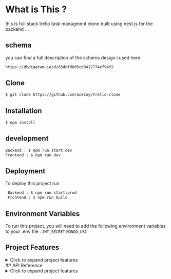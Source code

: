 
# What is This ? 
this is full stack trello task managment clone built using nest js for the backend ...


## schema
you can find a full description of the schema design i used here 
```bash 
https://dbdiagram.io/d/65ddfd8d5cd0412774ef94f2
```
## Clone
```bash
$ git clone https://github.com/aceiny/Trello-clone
```
## Installation
```bash
$ npm install
```
## development
```bash
Backend : $ npm run start:dev
Frontend : $ npm run dev
```
## Deployment

To deploy this project run

```bash
 Backend : $ npm run start:prod
 Frontend : $ npm run build
```


## Environment Variables

To run this project, you will need to add the following environment variables to your .env file : 
`JWT_SECRET`
`MONGO_URI`

## Project Features
<details>
<summary>Click to expand project features</summary>

**User Authentication :**
- Allow users to sign up, log in, and log out. Use authentication to secure user-specific data and actions.
- Allow users to update account informations

**Boards:**
- Create boards.
- View all boards a user has access to.
- Update board details (name, description, etc.).
- Delete boards (with appropriate permissions).

**Lists:**
- Create lists within a board.
- Reorder lists within a board.
- Update list details (name, color, etc.).
- Delete lists (with appropriate permissions).

**Cards:**
- Create cards within a list.
- Drag and drop cards between lists.
- Update card details (name, description, due date, etc.).
- Assign users to cards.
- Add labels to cards.
- Add attachments to cards.
- Add comments to cards.
- Delete cards (with appropriate permissions).

**Real-time Updates**: Use WebSockets or a similar technology to provide real-time updates when changes are made to boards, lists, or cards.

**Collaboration:**
- Allow multiple users to collaborate on the same board.
- Implement permissions to control who can view, edit, and delete boards, lists, and cards.

**Search**: Implement a search functionality to quickly find boards, lists, or cards based on keywords.

**Notifications:**
- Notify users of important events (e.g., when they are added to a board, when a card is assigned to them, etc.).
- Allow users to manage their notification settings.

**Archiving**: Allow users to archive boards, lists, or cards to keep their workspace organized.

**Activity Log**: Keep a log of all actions performed on boards, lists, and cards, allowing users to track changes and revert if needed.

**Mobile Responsiveness**: Ensure the application is responsive and usable on mobile devices.

**Data Backup**: Implement regular backups to prevent data loss.

**Performance Optimization**: Optimize the application for performance, especially for operations involving large numbers of boards, lists, or cards.
</details>
## API Reference
<details> 
<summary>Click to expand project features</summary>
#### Signup new user
```http
POST /auth/signup
```
| Parameter | Type     |
| :-------- | :------- |
| `Username` | `string` |
| `Passsword` | `string` |

#### Login user
```http
GET /auth/login
```
| Parameter | Type     |
| :-------- | :------- |
| `Username` | `string` |
| `Passsword` | `string` |

#### Get all user boards
```http
GET /board  'require auth'
```
| Parameter | Type     |
| :-------- | :------- |
| `` | `` |

#### Get Board by ID
```http
  GET /board/:id  'require auth'
```
| Parameter | Type     |
| :-------- | :------- |
| `id` | `string` |

#### Create Board
```http
POST /board  'require auth'
```
| Parameter | Type     |
| :-------- | :------- |
| `board` | `BoardDto` |

#### Update Board
```http
PUT /board/:id  'require auth'
```
| Parameter | Type     |
| :-------- | :------- |
| `id` | `string` |
| `board` | `Board` |

#### Delete Board
```http
DELETE /board/:id  'require auth'
```
| Parameter | Type     |
| :-------- | :------- |
| `id` | `string` |

#### Get All Lists by Board ID
```http
GET /list/all/:boardId  'require auth'
```
| Parameter | Type     |
| :-------- | :------- |
| `boardId` | `string` |

#### Get List by ID
```http
GET /list/:id  'require auth'
```
| Parameter | Type     |
| :-------- | :------- |
| `Id` | `string` |

#### Create List
```http
POST /list/:boardId  'require auth'
```
| Parameter | Type     |
| :-------- | :------- |
| `boardId` | `string` |
| `list` | `ListDto` |

#### Reorder List
```http
POST /list/:listId/:boardId  'require auth'
```
| Parameter | Type     |
| :-------- | :------- |
| `listId` | `string` |
| `boardId` | `string` |
| `position` | `number` |

#### Update List
```http
PUT /list/:id  'require auth'
```
| Parameter | Type     |
| :-------- | :------- |
| `id` | `string` |
| `list` | `ListDto` |

#### Delete List
```http
DELETE /list/:id  'require auth'
```
| Parameter | Type     |
| :-------- | :------- |
| `id` | `string` |

#### Get Cards by List ID
```http
GET /card/all/:listId  'require auth'
```

| Parameter | Type     |
| :-------- | :------- |
| `listId	` | `string` |

#### Get Card by ID
```http
GET /card/all/:listId  'require auth'
```
| Parameter | Type     |
| :-------- | :------- |
| `cardId` | `string` |

#### Create Card
```http
GET /card/all/:listId  'require auth'
```
| Parameter | Type     |
| :-------- | :------- |
| `listId` | `string` |
| `card` | `CardDto` |


#### Reorder Card
```http
POST /card/:cardId/:listId  'require auth'
```
| Parameter | Type     |
| :-------- | :------- |
| `cardId` | `string` |
| `listId` | `string` |
| `position` | `number` |

#### Update Card
```http
PUT /card/:cardId  'require auth'
```
| Parameter | Type     |
| :-------- | :------- |
| `cardId` | `string` |
| `card` | `CardUpdateDto` |

#### Delete Card
```http
DELETE /card/:cardId  'require auth'
```
| Parameter | Type     |
| :-------- | :------- |
| `cardId` | `string` |
</details>

